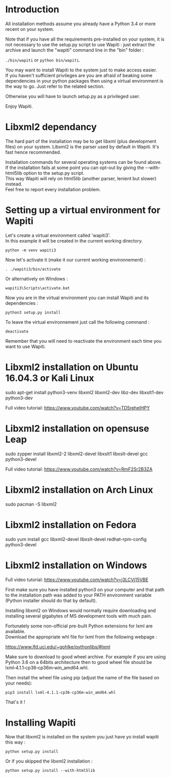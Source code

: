 Introduction
============

All installation methods assume you already have a Python 3.4 or more recent on your system.

Note that if you have all the requirements pre-installed on your system, it is not necessary to use the setup.py script
to use Wapiti : just extract the archive and launch the "wapiti" command line in the "bin" folder :

 `./bin/wapiti` or `python bin/wapiti`.

You may want to install Wapiti to the system just to make access easier.  
If you haven't sufficient privileges are you are afraid of beaking some dependencies in your python packages then
using a virtual environment is the way to go. Just refer to the related section.

Otherwise you will have to launch setup.py as a privileged user.

Enjoy Wapiti.


Libxml2 dependancy
==================

The hard part of the installation may be to get libxml (plus development files) on your system.
Libxml2 is the parser used by default in Wapiti. It's fast hence recommended.

Installation commands for several operating systems can be found above.  
If the installation fails at some point you can opt-out by giving the --with-html5lib option to the setup.py script.  
This way Wapiti will rely on html5lib (another parser, lenient but slower) instead.  
Feel free to report every installation problem. 


Setting up a virtual environment for Wapiti
===========================================

Let's create a virtual environment called 'wapiti3'.  
In this example it will be created in the current working directory.

`python -m venv wapiti3`

Now let's activate it (make it our current working environnement) :
 
`. ./wapiti3/bin/activate`

Or alternatively on Windows :

`wapiti3\Scripts\activate.bat`

Now you are in the virtual environment you can install Wapiti and its dependencies :

`python3 setup.py install`

To leave the virtual environnement just call the following command :

`deactivate`

Remember that you will need to reactivate the environment each time you want to use Wapiti. 


Libxml2 installation on Ubuntu 16.04.3 or Kali Linux
====================================================
sudo apt-get install python3-venv libxml2 libxml2-dev libz-dev libxslt1-dev python3-dev

Full video tutorial: https://www.youtube.com/watch?v=TD5rehelHPY

Libxml2 installation on opensuse Leap
=====================================
sudo zypper install libxml2-2 libxml2-devel libxslt1 libxslt-devel gcc python3-devel

Full video tutorial: https://www.youtube.com/watch?v=RmF2Sr2B3ZA

Libxml2 installation on Arch Linux
==================================
sudo pacman -S libxml2

Libxml2 installation on Fedora
==============================
sudo yum install gcc libxml2-devel libxslt-devel redhat-rpm-config python3-devel


Libxml2 installation on Windows
===============================

Full video tutorial: https://www.youtube.com/watch?v=j3LCVj15VBE

First make sure you have installed python3 on your computer and that path to the installation path was added
to your PATH environment variable (Python installer should do that by default).

Installing libxml2 on Windows would normally require downloading and installing several gigabytes
of MS development tools with much pain.

Fortunately some non-official pre-built Python extensions for lxml are available.  
Download the appropriate whl file for lxml from the following webpage :

https://www.lfd.uci.edu/~gohlke/pythonlibs/#lxml

Make sure to download to good wheel archive. For example if you are using Python 3.6 on a 64bits
architecture then to good wheel file should be lxml‑4.1.1‑cp36‑cp36m‑win_amd64.whl.

Then install the wheel file using pip (adjust the name of the file based on your needs):

`pip3 install lxml‑4.1.1‑cp36‑cp36m‑win_amd64.whl`

That's it !


Installing Wapiti
=================

Now that libxml2 is installed on the system you just have yo install wapiti this way :

`python setup.py install`

Or if you skipped the libxml2 installation :

`python setup.py install --with-html5lib`
